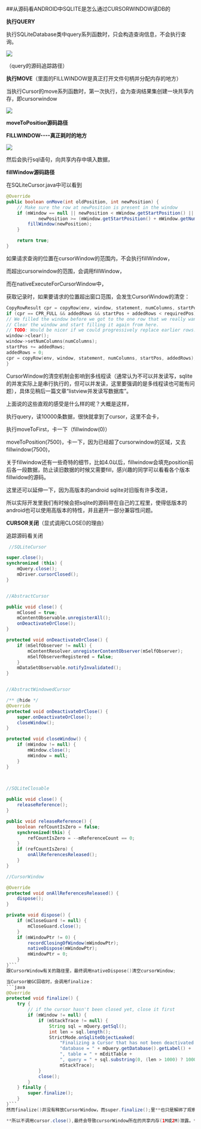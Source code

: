 ##从源码看ANDROID中SQLITE是怎么通过CURSORWINDOW读DB的

**执行QUERY**

执行SQLiteDatabase类中query系列函数时，只会构造查询信息，不会执行查询。


![](780612-20151031010808138-1712425022.png)

（query的源码追踪路径）


**执行MOVE**（里面的FILLWINDOW是真正打开文件句柄并分配内存的地方）

当执行Cursor的move系列函数时，第一次执行，会为查询结果集创建一块共享内存，即cursorwindow


 ![](780612-20151031010913185-139884557.png)

**moveToPosition源码路径**



**FILLWINDOW----真正耗时的地方**

 ![](780612-20151031011013513-1879583464.png)
 

然后会执行sql语句，向共享内存中填入数据，

 

**fillWindow源码路径**

在SQLiteCursor.java中可以看到

```java
@Override
public boolean onMove(int oldPosition, int newPosition) {
    // Make sure the row at newPosition is present in the window
    if (mWindow == null || newPosition < mWindow.getStartPosition() ||
            newPosition >= (mWindow.getStartPosition() + mWindow.getNumRows())) {
        fillWindow(newPosition);
    }

    return true;
}
```
如果请求查询的位置在cursorWindow的范围内，不会执行fillWindow，

而超出cursorwindow的范围，会调用fillWindow，

而在nativeExecuteForCursorWindow中，

获取记录时，如果要请求的位置超出窗口范围，会发生CursorWindow的清空：

```c
CopyRowResult cpr = copyRow(env, window, statement, numColumns, startPos, addedRows);  
if (cpr == CPR_FULL && addedRows && startPos + addedRows < requiredPos) {  
// We filled the window before we got to the one row that we really wanted. 
// Clear the window and start filling it again from here.  
// TODO: Would be nicer if we could progressively replace earlier rows.  
window->clear();  
window->setNumColumns(numColumns);  
startPos += addedRows;  
addedRows = 0;  
cpr = copyRow(env, window, statement, numColumns, startPos, addedRows);  
}
```
CursorWindow的清空机制会影响到多线程读（通常认为不可以并发读写，sqlite的并发实际上是串行执行的，但可以并发读，这里要强调的是多线程读也可能有问题），具体见稍后一篇文章“listview并发读写数据库”。

 上面说的这些直观的感受是什么样的呢？大概是这样，

  执行query，读10000条数据，很快就拿到了cursor，这里不会卡，

  执行moveToFirst，卡一下（fillwindow(0)）

  moveToPosition(7500)，卡一下，因为已经超了cursorwindow的区域，又去fillwindow(7500)，

  关于fillwindow还有一些奇特的细节，比如4.0以后，fillwindow会填充position前后各一段数据，防止读旧数据的时候又需要fill，感兴趣的同学可以看看各个版本fillwidow的源码。

  这里还可以延伸一下，因为高版本的android sqlite对旧版有许多改进，

  所以实际开发里我们有时候会把sqlite的源码带在自己的工程里，使得低版本的android也可以使用高版本的特性，并且避开一部分兼容性问题。

**CURSOR关闭**（显式调用CLOSE()的理由）

追踪源码看关闭

```java
 //SQLiteCursor

super.close();
synchronized (this) {
    mQuery.close();
    mDriver.cursorClosed();
}


//AbstractCursor

public void close() {
    mClosed = true;
    mContentObservable.unregisterAll();
    onDeactivateOrClose();
}

protected void onDeactivateOrClose() {
    if (mSelfObserver != null) {
        mContentResolver.unregisterContentObserver(mSelfObserver);
        mSelfObserverRegistered = false;
    }
    mDataSetObservable.notifyInvalidated();
}


//AbstractWindowedCursor

/** @hide */
@Override
protected void onDeactivateOrClose() {
    super.onDeactivateOrClose();
    closeWindow();
}

protected void closeWindow() {
    if (mWindow != null) {
        mWindow.close();
        mWindow = null;
    }
}

 

//SQLiteClosable

public void close() {
    releaseReference();
}

public void releaseReference() {
    boolean refCountIsZero = false;
    synchronized(this) {
        refCountIsZero = --mReferenceCount == 0;
    }
    if (refCountIsZero) {
        onAllReferencesReleased();
    }
}

//CursorWindow

@Override
protected void onAllReferencesReleased() {
    dispose();
}

private void dispose() {
    if (mCloseGuard != null) {
        mCloseGuard.close();
    }
    if (mWindowPtr != 0) {
        recordClosingOfWindow(mWindowPtr);
        nativeDispose(mWindowPtr);
        mWindowPtr = 0;
    }
}```
跟CursorWindow有关的路径里，最终调用nativeDispose()清空cursorWindow;

当Cursor被GC回收时，会调用finalize：
```java
@Override
protected void finalize() {
    try {
        // if the cursor hasn't been closed yet, close it first
        if (mWindow != null) {
            if (mStackTrace != null) {
                String sql = mQuery.getSql();
                int len = sql.length();
                StrictMode.onSqliteObjectLeaked(
                    "Finalizing a Cursor that has not been deactivated or closed. " +
                    "database = " + mQuery.getDatabase().getLabel() +
                    ", table = " + mEditTable +
                    ", query = " + sql.substring(0, (len > 1000) ? 1000 : len),
                    mStackTrace);
            }
            close();
        }
    } finally {
        super.finalize();
    }
}```
然而finalize()并没有释放CursorWindow，而super.finalize();里**也只是解绑了观察者，没有去释放cursorwindow**

**所以不调用cursor.close(),最终会导致cursorWindow所在的共享内存(1M或2M)泄露。**